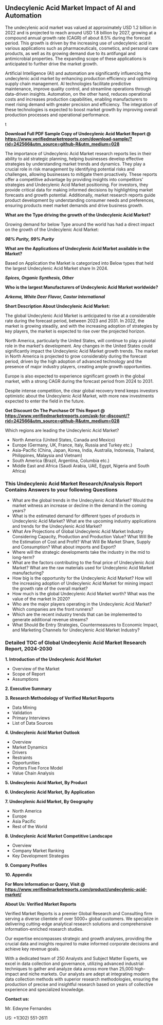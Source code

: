 <h2>Undecylenic Acid Market Impact of AI and Automation</h2><p>The undecylenic acid market was valued at approximately USD 1.2 billion in 2022 and is projected to reach around USD 1.8 billion by 2027, growing at a compound annual growth rate (CAGR) of about 8.5% during the forecast period. This growth is driven by the increasing use of undecylenic acid in various applications such as pharmaceuticals, cosmetics, and personal care products, as well as its growing demand due to its antifungal and antimicrobial properties. The expanding scope of these applications is anticipated to further drive the market growth.</p><p>Artificial Intelligence (AI) and automation are significantly influencing the undecylenic acid market by enhancing production efficiency and optimizing supply chain management. AI technologies facilitate predictive maintenance, improve quality control, and streamline operations through data-driven insights. Automation, on the other hand, reduces operational costs and increases production capabilities, enabling manufacturers to meet rising demand with greater precision and efficiency. The integration of these technologies is expected to boost market growth by improving overall production processes and operational performance.</p>t</p><p id="" class=""><strong>Download Full PDF Sample Copy of Undecylenic Acid Market Report @ <a href="https://www.verifiedmarketreports.com/download-sample/?rid=242566&utm_source=github-R&utm_medium=028" target="_blank">https://www.verifiedmarketreports.com/download-sample/?rid=242566&utm_source=github-R&utm_medium=028</a></strong></p><p>The importance of&nbsp;Undecylenic Acid Market research reports lies in their ability to aid strategic planning, helping businesses develop effective strategies by understanding market trends and dynamics. They play a crucial role in risk management by identifying potential risks and challenges, allowing businesses to mitigate them proactively. These reports offer a competitive advantage by providing insights into competitors' strategies and Undecylenic Acid Market positioning. For investors, they provide critical data for making informed decisions by highlighting market forecasts and growth potential. Additionally, market research reports guide product development by understanding consumer needs and preferences, ensuring products meet market demands and drive business growth.</p><p><strong>What are the&nbsp;Type driving the growth of the Undecylenic Acid Market?</strong></p><p id="" class="">Growing demand for below Type around the world has had a direct impact on the growth of the Undecylenic Acid Market:</p><em><strong>98% Purity, 99% Purity</strong></em></p><strong>What are the&nbsp;Applications&nbsp;of Undecylenic Acid Market available in the Market?</strong></p><p id="" class="">Based on Application the Market is categorized into Below types that held the largest Undecylenic Acid Market share In 2024.</p><em><strong>Spices, Organic Synthesis, Other</strong></em></p><strong>Who is the largest Manufacturers of Undecylenic Acid Market worldwide?</strong></p><p><em><strong>Arkema, White Deer Flavor, Castor International</strong></em></p><p id="" class=""><strong>Short Description About Undecylenic Acid Market:</strong></p><p>The global Undecylenic Acid Market is anticipated to rise at a considerable rate during the forecast period, between 2023 and 2031. In 2022, the market is growing steadily, and with the increasing adoption of strategies by key players, the market is expected to rise over the projected horizon.</p><p>North America, particularly the United States, will continue to play a pivotal role in the market's development. Any changes in the United States could significantly impact the Undecylenic Acid Market growth trends. The market in North America is projected to grow considerably during the forecast period, driven by the high adoption of advanced technology and the presence of major industry players, creating ample growth opportunities.</p><p>Europe is also expected to experience significant growth in the global market, with a strong CAGR during the forecast period from 2024 to 2031.</p><p>Despite intense competition, the clear global recovery trend keeps investors optimistic about the Undecylenic Acid Market, with more new investments expected to enter the field in the future.</p><p id="" class=""><strong>Get Discount On The Purchase Of This Report @ <a href="https://www.verifiedmarketreports.com/ask-for-discount/?rid=242566&utm_source=github-R&utm_medium=028" target="_blank">https://www.verifiedmarketreports.com/ask-for-discount/?rid=242566&utm_source=github-R&utm_medium=028</a></strong></p>Which regions are leading the Undecylenic Acid Market?</p><ul><li>North America (United States, Canada and Mexico)</li><li>Europe (Germany, UK, France, Italy, Russia and Turkey etc.)</li><li>Asia-Pacific (China, Japan, Korea, India, Australia, Indonesia, Thailand, Philippines, Malaysia and Vietnam)</li><li>South America (Brazil, Argentina, Columbia etc.)</li><li>Middle East and Africa (Saudi Arabia, UAE, Egypt, Nigeria and South Africa)</li></ul><h3 id="" class="">This Undecylenic Acid Market Research/Analysis Report Contains Answers to your following Questions</h3><ul><li>What are the global trends in the Undecylenic Acid Market? Would the market witness an increase or decline in the demand in the coming years?</li><li>What is the estimated demand for different types of products in Undecylenic Acid Market? What are the upcoming industry applications and trends for the Undecylenic Acid Market?</li><li>What Are Projections of Global Undecylenic Acid Market Industry Considering Capacity, Production and Production Value? What Will Be the Estimation of Cost and Profit? What Will Be Market Share, Supply and Consumption? What about imports and Export?</li><li>Where will the strategic developments take the industry in the mid to long-term?</li><li>What are the factors contributing to the final price of Undecylenic Acid Market? What are the raw materials used for Undecylenic Acid Market manufacturing?</li><li>How big is the opportunity for the Undecylenic Acid Market? How will the increasing adoption of Undecylenic Acid Market for mining impact the growth rate of the overall market?</li><li>How much is the global Undecylenic Acid Market worth? What was the value of the market In 2020?</li><li>Who are the major players operating in the Undecylenic Acid Market? Which companies are the front runners?</li><li>Which are the recent industry trends that can be implemented to generate additional revenue streams?</li><li>What Should Be Entry Strategies, Countermeasures to Economic Impact, and Marketing Channels for Undecylenic Acid Market Industry?</li></ul><h3 id="" class="">Detailed TOC of Global Undecylenic Acid Market Research Report, 2024-2030</h3><p id="" class=""><strong>1. Introduction of the Undecylenic Acid Market</strong></p><ul><li>Overview of the Market</li><li>Scope of Report</li><li>Assumptions</li></ul><p id="" class=""><strong>2. Executive Summary</strong></p><p id="" class=""><strong>3. Research Methodology of Verified Market Reports</strong></p><ul><li>Data Mining</li><li>Validation</li><li>Primary Interviews</li><li>List of Data Sources</li></ul><p id="" class=""><strong>4. Undecylenic Acid Market Outlook</strong></p><ul><li>Overview</li><li>Market Dynamics</li><li>Drivers</li><li>Restraints</li><li>Opportunities</li><li>Porters Five Force Model</li><li>Value Chain Analysis</li></ul><p id="" class=""><strong>5. Undecylenic Acid Market, By Product</strong></p><p id="" class=""><strong>6. Undecylenic Acid Market, By Application</strong></p><p id="" class=""><strong>7. Undecylenic Acid Market, By Geography</strong></p><ul><li>North America</li><li>Europe</li><li>Asia Pacific</li><li>Rest of the World</li></ul><p id="" class=""><strong>8. Undecylenic Acid Market Competitive Landscape</strong></p><ul><li>Overview</li><li>Company Market Ranking</li><li>Key Development Strategies</li></ul><p id="" class=""><strong>9. Company Profiles</strong></p><p id="" class=""><strong>10. Appendix</strong></p><p id="" class=""><strong>For More Information or Query, Visit @ <a href="https://www.verifiedmarketreports.com/product/undecylenic-acid-market/" target="_blank">https://www.verifiedmarketreports.com/product/undecylenic-acid-market/</a></strong></p><p id="" class=""><strong>About Us: Verified Market Reports</strong></p><p id="" class="">Verified Market Reports is a premier Global Research and Consulting firm serving a diverse clientele of over 5000+ global customers. We specialize in delivering cutting-edge analytical research solutions and comprehensive information-enriched research studies.</p><p id="" class="">Our expertise encompasses strategic and growth analyses, providing the crucial data and insights required to make informed corporate decisions and achieve key revenue goals.</p><p id="" class="">With a dedicated team of 250 Analysts and Subject Matter Experts, we excel in data collection and governance, utilizing advanced industrial techniques to gather and analyze data across more than 25,000 high-impact and niche markets. Our analysts are adept at integrating modern data collection methods with superior research methodologies, ensuring the production of precise and insightful research based on years of collective experience and specialized knowledge.</p><p id="" class=""><strong>Contact us:</strong></p><p id="" class="">Mr. Edwyne Fernandes</p><p id="" class="">US: +1(302) 551-2611</p>